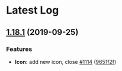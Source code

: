 # Latest Log 

## [1.18.1](https://github.com/alibaba-fusion/next/compare/1.17.12...1.18.1) (2019-09-25)


### Features

* **Icon:** add new icon, close [#1114](https://github.com/alibaba-fusion/next/issues/1114) ([9651f2f](https://github.com/alibaba-fusion/next/commit/9651f2f))


